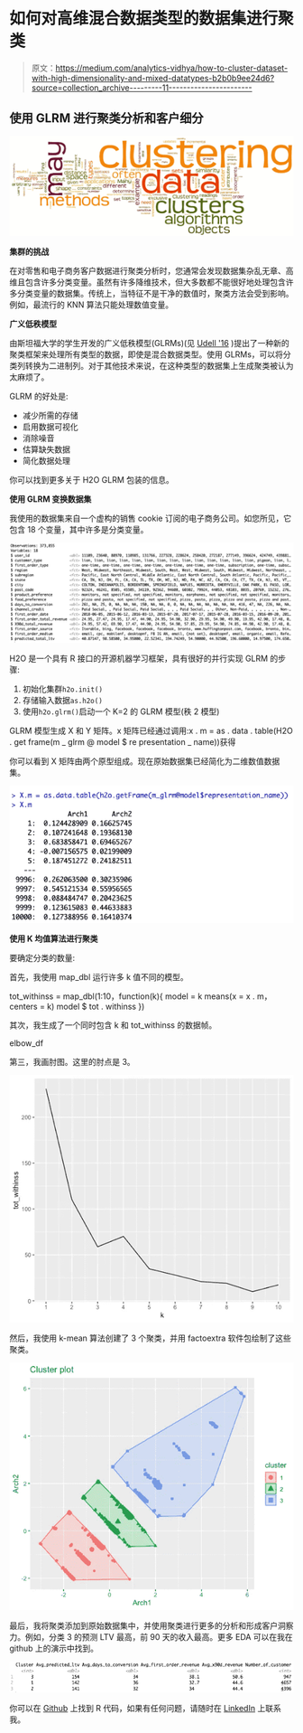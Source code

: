 # 如何对高维混合数据类型的数据集进行聚类

> 原文：<https://medium.com/analytics-vidhya/how-to-cluster-dataset-with-high-dimensionality-and-mixed-datatypes-b2b0b9ee24d6?source=collection_archive---------11----------------------->

## 使用 GLRM 进行聚类分析和客户细分

![](img/732b42db7d7bfca12186dd5779d2981e.png)

**集群的挑战**

在对零售和电子商务客户数据进行聚类分析时，您通常会发现数据集杂乱无章、高维且包含许多分类变量。虽然有许多降维技术，但大多数都不能很好地处理包含许多分类变量的数据集。传统上，当特征不是干净的数值时，聚类方法会受到影响。例如，最流行的 KNN 算法只能处理数值变量。

**广义低秩模型**

由斯坦福大学的学生开发的广义低秩模型(GLRMs)(见 [Udell '16](https://web.stanford.edu/~boyd/papers/pdf/glrm.pdf) )提出了一种新的聚类框架来处理所有类型的数据，即使是混合数据类型。使用 GLRMs，可以将分类列转换为二进制列。对于其他技术来说，在这种类型的数据集上生成聚类被认为太麻烦了。

GLRM 的好处是:

*   减少所需的存储
*   启用数据可视化
*   消除噪音
*   估算缺失数据
*   简化数据处理

你可以找到更多关于 H2O GLRM 包装的信息。

**使用 GLRM 变换数据集**

我使用的数据集来自一个虚构的销售 cookie 订阅的电子商务公司。如您所见，它包含 18 个变量，其中许多是分类变量。

![](img/965f7d59b4f8af75fef151f9eaf14862.png)

H2O 是一个具有 R 接口的开源机器学习框架，具有很好的并行实现 GLRM 的步骤:

1.  初始化集群`h2o.init()`
2.  存储输入数据`as.h2o()`
3.  使用`h2o.glrm()`启动一个 K=2 的 GLRM 模型(秩 2 模型)

GLRM 模型生成 X 和 Y 矩阵。x 矩阵已经通过调用:x . m = as . data . table(H2O . get frame(m _ glrm @ model $ re presentation _ name))获得

你可以看到 X 矩阵由两个原型组成。现在原始数据集已经简化为二维数值数据集。

![](img/690ac44421987e012f1b8f8a7adc0a17.png)

**使用 K 均值算法进行聚类**

要确定分类的数量:

首先，我使用 map_dbl 运行许多 k 值不同的模型。

tot_withinss = map_dbl(1:10，function(k){
model = k means(x = x . m，centers = k)
model $ tot . withinss
})

其次，我生成了一个同时包含 k 和 tot_withinss 的数据帧。

elbow_df

第三，我画肘图。这里的肘点是 3。

![](img/72ca31510354b9fced6707e182f21560.png)

然后，我使用 k-mean 算法创建了 3 个聚类，并用 factoextra 软件包绘制了这些聚类。

![](img/075daa3452ed110fdc8d57953120bf94.png)

最后，我将聚类添加到原始数据集中，并使用聚类进行更多的分析和形成客户洞察力。例如，分类 3 的预测 LTV 最高，前 90 天的收入最高。更多 EDA 可以在我在 github 上的演示中找到。

![](img/3282fb0337dcca21bdc3963b28054922.png)

你可以在 [Github](https://github.com/ellendeng/clustering_wGLRM) 上找到 R 代码，如果有任何问题，请随时在 [LinkedIn](https://www.linkedin.com/in/ellen-deng/) 上联系我。